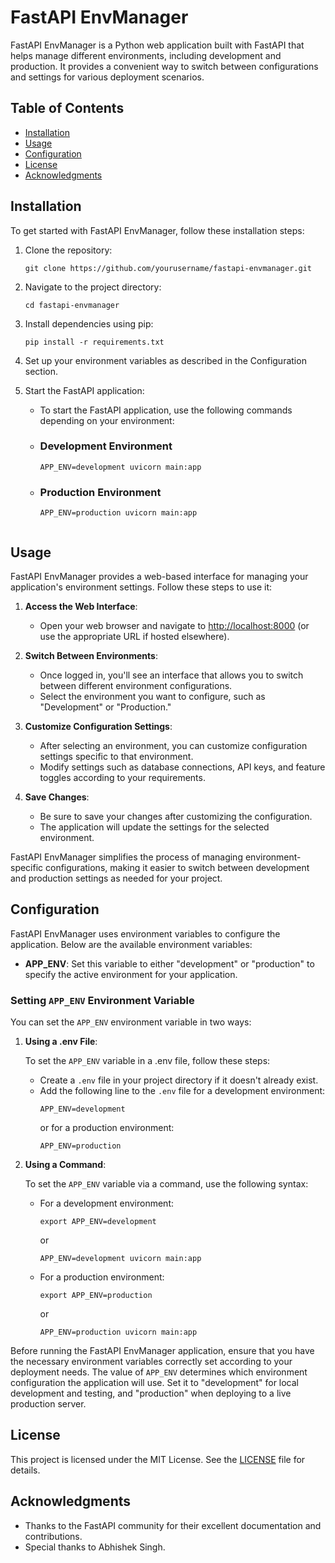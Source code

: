 # FastAPI EnvManager

FastAPI EnvManager is a Python web application built with FastAPI that helps manage different environments, including development and production. It provides a convenient way to switch between configurations and settings for various deployment scenarios.


## Table of Contents

- [Installation](#installation)
- [Usage](#usage)
- [Configuration](#configuration)
- [License](#license)
- [Acknowledgments](#acknowledgments)


## Installation

To get started with FastAPI EnvManager, follow these installation steps:

1. Clone the repository:

   ```shell
   git clone https://github.com/yourusername/fastapi-envmanager.git

2. Navigate to the project directory:
    ```shell
   cd fastapi-envmanager

3. Install dependencies using pip:
    ```shell
   pip install -r requirements.txt

4. Set up your environment variables as described in the Configuration section.

5. Start the FastAPI application:
   - To start the FastAPI application, use the following commands depending on your environment:
    - ### Development Environment
        ```shell
        APP_ENV=development uvicorn main:app
    - ### Production Environment
        ```shell
        APP_ENV=production uvicorn main:app


## Usage

FastAPI EnvManager provides a web-based interface for managing your application's environment settings. Follow these steps to use it:

1. **Access the Web Interface**:

   - Open your web browser and navigate to [http://localhost:8000](http://localhost:8000) (or use the appropriate URL if hosted elsewhere).

3. **Switch Between Environments**:

   - Once logged in, you'll see an interface that allows you to switch between different environment configurations.
   - Select the environment you want to configure, such as "Development" or "Production."

4. **Customize Configuration Settings**:

   - After selecting an environment, you can customize configuration settings specific to that environment.
   - Modify settings such as database connections, API keys, and feature toggles according to your requirements.

5. **Save Changes**:

   - Be sure to save your changes after customizing the configuration.
   - The application will update the settings for the selected environment.

FastAPI EnvManager simplifies the process of managing environment-specific configurations, making it easier to switch between development and production settings as needed for your project.


## Configuration

FastAPI EnvManager uses environment variables to configure the application. Below are the available environment variables:

- **APP_ENV**: Set this variable to either "development" or "production" to specify the active environment for your application.

### Setting `APP_ENV` Environment Variable

You can set the `APP_ENV` environment variable in two ways:

1. **Using a .env File**:

   To set the `APP_ENV` variable in a .env file, follow these steps:

   - Create a `.env` file in your project directory if it doesn't already exist.
   - Add the following line to the `.env` file for a development environment:
     ```shell
     APP_ENV=development
     ```
     or for a production environment:
     ```shell
     APP_ENV=production
     ```

2. **Using a Command**:

   To set the `APP_ENV` variable via a command, use the following syntax:

   - For a development environment:
     ```shell
     export APP_ENV=development
     ```
     or
     ```shell
     APP_ENV=development uvicorn main:app
     ```

   - For a production environment:
     ```shell
     export APP_ENV=production
     ```
     or
     ```shell
     APP_ENV=production uvicorn main:app
     ```

Before running the FastAPI EnvManager application, ensure that you have the necessary environment variables correctly set according to your deployment needs. The value of `APP_ENV` determines which environment configuration the application will use. Set it to "development" for local development and testing, and "production" when deploying to a live production server.



## License

This project is licensed under the MIT License. See the [LICENSE](LICENSE) file for details.


## Acknowledgments

- Thanks to the FastAPI community for their excellent documentation and contributions.
- Special thanks to Abhishek Singh.
